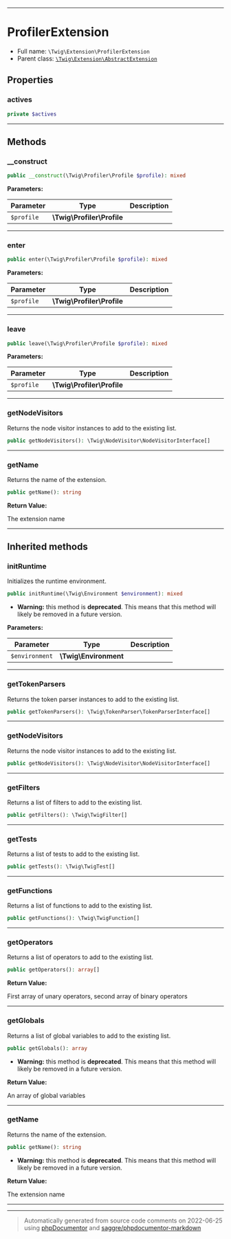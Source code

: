 ***

# ProfilerExtension





* Full name: `\Twig\Extension\ProfilerExtension`
* Parent class: [`\Twig\Extension\AbstractExtension`](./AbstractExtension.md)



## Properties


### actives



```php
private $actives
```






***

## Methods


### __construct



```php
public __construct(\Twig\Profiler\Profile $profile): mixed
```








**Parameters:**

| Parameter | Type | Description |
|-----------|------|-------------|
| `$profile` | **\Twig\Profiler\Profile** |  |




***

### enter



```php
public enter(\Twig\Profiler\Profile $profile): mixed
```








**Parameters:**

| Parameter | Type | Description |
|-----------|------|-------------|
| `$profile` | **\Twig\Profiler\Profile** |  |




***

### leave



```php
public leave(\Twig\Profiler\Profile $profile): mixed
```








**Parameters:**

| Parameter | Type | Description |
|-----------|------|-------------|
| `$profile` | **\Twig\Profiler\Profile** |  |




***

### getNodeVisitors

Returns the node visitor instances to add to the existing list.

```php
public getNodeVisitors(): \Twig\NodeVisitor\NodeVisitorInterface[]
```











***

### getName

Returns the name of the extension.

```php
public getName(): string
```









**Return Value:**

The extension name



***


## Inherited methods


### initRuntime

Initializes the runtime environment.

```php
public initRuntime(\Twig\Environment $environment): mixed
```






* **Warning:** this method is **deprecated**. This means that this method will likely be removed in a future version.



**Parameters:**

| Parameter | Type | Description |
|-----------|------|-------------|
| `$environment` | **\Twig\Environment** |  |




***

### getTokenParsers

Returns the token parser instances to add to the existing list.

```php
public getTokenParsers(): \Twig\TokenParser\TokenParserInterface[]
```











***

### getNodeVisitors

Returns the node visitor instances to add to the existing list.

```php
public getNodeVisitors(): \Twig\NodeVisitor\NodeVisitorInterface[]
```











***

### getFilters

Returns a list of filters to add to the existing list.

```php
public getFilters(): \Twig\TwigFilter[]
```











***

### getTests

Returns a list of tests to add to the existing list.

```php
public getTests(): \Twig\TwigTest[]
```











***

### getFunctions

Returns a list of functions to add to the existing list.

```php
public getFunctions(): \Twig\TwigFunction[]
```











***

### getOperators

Returns a list of operators to add to the existing list.

```php
public getOperators(): array[]
```









**Return Value:**

First array of unary operators, second array of binary operators



***

### getGlobals

Returns a list of global variables to add to the existing list.

```php
public getGlobals(): array
```






* **Warning:** this method is **deprecated**. This means that this method will likely be removed in a future version.




**Return Value:**

An array of global variables



***

### getName

Returns the name of the extension.

```php
public getName(): string
```






* **Warning:** this method is **deprecated**. This means that this method will likely be removed in a future version.




**Return Value:**

The extension name



***


***
> Automatically generated from source code comments on 2022-06-25 using [phpDocumentor](http://www.phpdoc.org/) and [saggre/phpdocumentor-markdown](https://github.com/Saggre/phpDocumentor-markdown)
